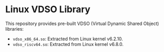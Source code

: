 # Linux VDSO Library

This repository provides pre-built VDSO (Virtual Dynamic Shared Object) libraries:
- `vdso_x86_64.so`: Extracted from Linux kernel v6.2.10.
- `vdso_riscv64.so`: Extracted from Linux kernel v6.8.0.
